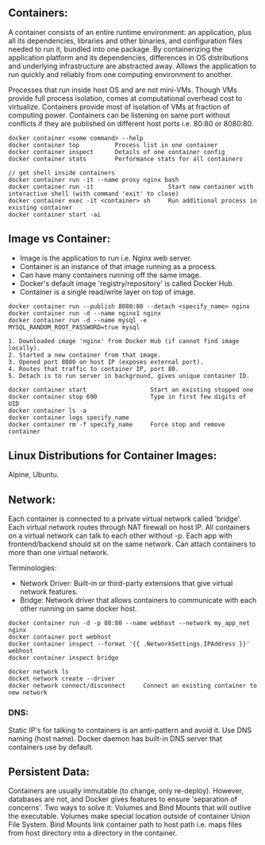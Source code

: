 ## Containers: 
A container consists of an entire runtime environment: an application, plus all its dependencies, libraries and other binaries, and configuration files needed to run it, bundled into one package. By containerizing the application platform and its dependencies, differences in OS distributions and underlying infrastructure are abstracted away. Allows the application to run quickly and reliably from one computing environment to another. 

Processes that run inside host OS and are not mini-VMs. Though VMs provide full process isolation, comes at computational overhead cost to virtualize. Containers provide most of isolation of VMs at fraction of computing power. Containers can be listening on same port without conflicts if they are published on different host ports i.e. 80:80 or 8080:80.

```
docker container <some command> --help
docker container top          Process list in one container
docker container inspect      Details of one container config
docker container stats        Performance stats for all containers

// get shell inside containers
docker container run -it --name proxy nginx bash
docker container run -it                     Start new container with interactive shell (with command 'exit' to close)
docker container exec -it <container> sh     Run additional process in existing container
docker container start -ai 
```

## Image vs Container:
- Image is the application to run i.e. Nginx web server.
- Container is an instance of that image running as a process.
- Can have many containers running off the same image.
- Docker's default image 'registry/repository' is called Docker Hub.
- Container is a single read/write layer on top of image.

```
docker container run --publish 8080:80 --detach <specify_name> nginx
docker container run -d --name nginx1 nginx
docker container run -d --name mysql -e MYSQL_RANDOM_ROOT_PASSWORD=true mysql

1. Downloaded image 'nginx' from Docker Hub (if cannot find image locally).
2. Started a new container from that image.
3. Opened port 8080 on host IP (exposes external port).
4. Routes that traffic to container IP, port 80.
5. Detach is to run server in background, gives unique container ID.

docker container start                  Start an existing stopped one
docker container stop 690               Type in first few digits of UID
docker container ls -a
docker container logs specify_name
docker container rm -f specify_name     Force stop and remove container
```

## Linux Distributions for Container Images:
Alpine, Ubuntu.

## Network:
Each container is connected to a private virtual network called 'bridge'. Each virtual network routes through NAT firewall on host IP. All containers on a virtual network can talk to each other without -p. Each app with frontend/backend should sit on the same network. Can attach containers to more than one virtual network.

Terminologies:
- Network Driver: Built-in or third-party extensions that give virtual network features.
- Bridge: Network driver that allows containers to communicate with each other running on same docker host.

``` 
docker container run -d -p 80:80 --name webhost --network my_app_net nginx
docker container port webhost
docker container inspect --format '{{ .NetworkSettings.IPAddress }}' webhost
docker container inspect bridge

docker network ls
docket network create --driver
docker network connect/disconnect     Connect an existing container to new network

```
### DNS:
Static IP's for talking to containers is an anti-pattern and avoid it. Use DNS naming (host name). Docker daemon has built-in DNS server that containers use by default.

## Persistent Data:
Containers are usually immutable (to change, only re-deploy). However, databases are not, and Docker gives features to ensure 'separation of concerns'. Two ways to solve it: Volumes and Bind Mounts that will outlive the executable. Volumes make special location outside of container Union File System. Bind Mounts link container path to host path i.e. maps files from host directory into a directory in the container.

